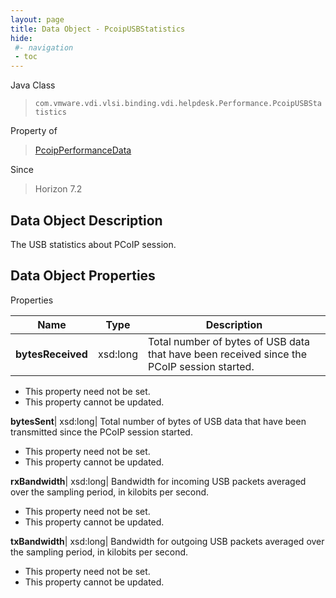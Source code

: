```yaml
---
layout: page
title: Data Object - PcoipUSBStatistics
hide:
 #- navigation
 - toc
---
```






Java Class  
> `com.vmware.vdi.vlsi.binding.vdi.helpdesk.Performance.PcoipUSBStatistics`

Property of  
> [PcoipPerformanceData](vdi.helpdesk.Performance.PcoipPerformanceData.md#field_detail)

Since  
> Horizon 7.2


## Data Object Description 

The USB statistics about PCoIP session. 

## Data Object Properties

Properties

Name |  Type |  Description   
---|---|---  
**bytesReceived**|  xsd:long|  Total number of bytes of USB data that have been received since the PCoIP session started.   


* This property need not be set.
* This property cannot be updated.

  
**bytesSent**|  xsd:long|  Total number of bytes of USB data that have been transmitted since the PCoIP session started.   


* This property need not be set.
* This property cannot be updated.

  
**rxBandwidth**|  xsd:long|  Bandwidth for incoming USB packets averaged over the sampling period, in kilobits per second.   


* This property need not be set.
* This property cannot be updated.

  
**txBandwidth**|  xsd:long|  Bandwidth for outgoing USB packets averaged over the sampling period, in kilobits per second.   


* This property need not be set.
* This property cannot be updated.

  
  
  

  
  
